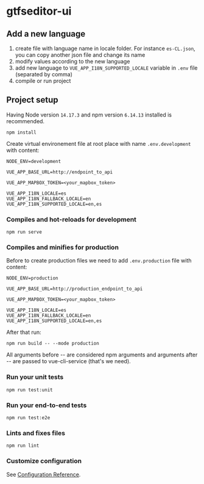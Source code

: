 # gtfseditor-ui

## Add a new language

1. create file with language name in locale folder. For instance `es-CL.json`, you can copy another json file and change its name
2. modify values according to the new language
3. add new language to `VUE_APP_I18N_SUPPORTED_LOCALE` variable in `.env` file (separated by comma)
4. compile or run project

## Project setup

Having Node version `14.17.3` and npm version `6.14.13` installed is recommended.

```
npm install
```

Create virtual environement file at root place with name `.env.development` with content:
```
NODE_ENV=development

VUE_APP_BASE_URL=http://endpoint_to_api

VUE_APP_MAPBOX_TOKEN=<your_mapbox_token>

VUE_APP_I18N_LOCALE=es
VUE_APP_I18N_FALLBACK_LOCALE=en
VUE_APP_I18N_SUPPORTED_LOCALE=en,es
```

### Compiles and hot-reloads for development
```
npm run serve
```

### Compiles and minifies for production

Before to create production files we need to add `.env.production` file with content:
```
NODE_ENV=production

VUE_APP_BASE_URL=http://production_endpoint_to_api

VUE_APP_MAPBOX_TOKEN=<your_mapbox_token>

VUE_APP_I18N_LOCALE=es
VUE_APP_I18N_FALLBACK_LOCALE=en
VUE_APP_I18N_SUPPORTED_LOCALE=en,es
```

After that run:
```
npm run build -- --mode production
```
All arguments before -- are considered npm arguments and arguments after -- are passed to vue-cli-service (that's we need).

### Run your unit tests
```
npm run test:unit
```

### Run your end-to-end tests
```
npm run test:e2e
```

### Lints and fixes files
```
npm run lint
```

### Customize configuration
See [Configuration Reference](https://cli.vuejs.org/config/).
